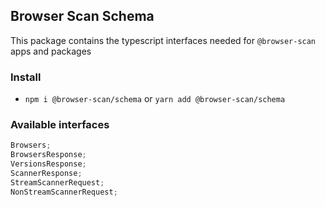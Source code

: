 ## Browser Scan Schema

This package contains the typescript interfaces needed for `@browser-scan` apps and packages

### Install

- `npm i @browser-scan/schema` or `yarn add @browser-scan/schema`

### Available interfaces

```ts
Browsers;
BrowsersResponse;
VersionsResponse;
ScannerResponse;
StreamScannerRequest;
NonStreamScannerRequest;
```
